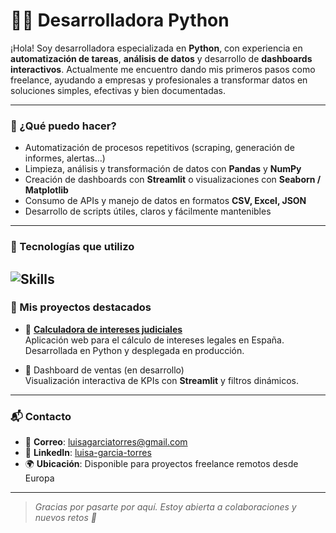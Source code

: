 # 👩‍💻 Desarrolladora Python

¡Hola!
Soy desarrolladora especializada en **Python**, con experiencia en **automatización de tareas**, **análisis de datos** y desarrollo de **dashboards interactivos**. Actualmente me encuentro dando mis primeros pasos como freelance, ayudando a empresas y profesionales a transformar datos en soluciones simples, efectivas y bien documentadas.

---

### 🚀 ¿Qué puedo hacer?
- Automatización de procesos repetitivos (scraping, generación de informes, alertas…)
- Limpieza, análisis y transformación de datos con **Pandas** y **NumPy**
- Creación de dashboards con **Streamlit** o visualizaciones con **Seaborn / Matplotlib**
- Consumo de APIs y manejo de datos en formatos **CSV, Excel, JSON**
- Desarrollo de scripts útiles, claros y fácilmente mantenibles

---

### 🧰 Tecnologías que utilizo
![Skills](https://go-skill-icons.vercel.app/api/icons?i=python,pandas,numpy,seaborn,matplotlib,scikitlearn,tensorflow,jupyter,streamlit,r,vscode,sqlite,github,notion&theme=light&perline=14&titles=true)
---

### 📂 Mis proyectos destacados
- 🔹 [**Calculadora de intereses judiciales**](https://interesesjudiciales.es)  
  Aplicación web para el cálculo de intereses legales en España. Desarrollada en Python y desplegada en producción.

- 🔹 Dashboard de ventas (en desarrollo)  
  Visualización interactiva de KPIs con **Streamlit** y filtros dinámicos.

---

### 📬 Contacto

- 📧 **Correo**: [luisagarciatorres@gmail.com](mailto:luisagarciatorres@gmail.com)  
- 💼 **LinkedIn**: [luisa-garcia-torres](https://www.linkedin.com/in/luisa-garcia-torres)  
- 🌍 **Ubicación**: Disponible para proyectos freelance remotos desde Europa

---

> _Gracias por pasarte por aquí. Estoy abierta a colaboraciones y nuevos retos 🤗_

